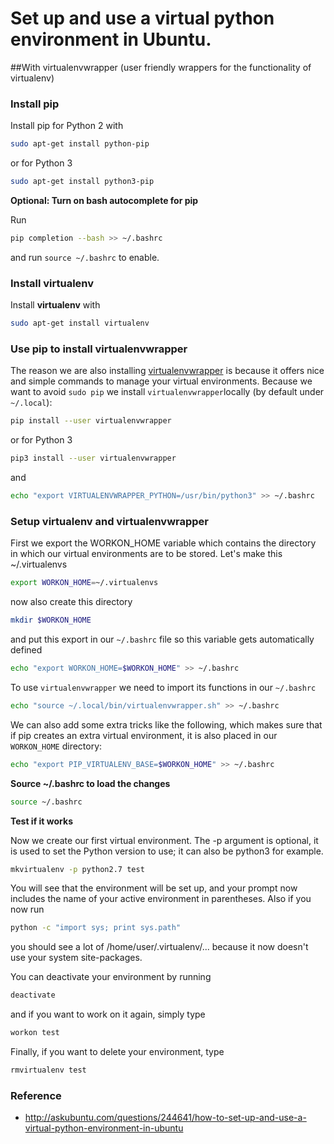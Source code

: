 # Set up and use a virtual python environment in Ubuntu.

##With virtualenvwrapper (user friendly wrappers for the functionality of virtualenv)

### Install pip

Install pip for Python 2 with

```bash
sudo apt-get install python-pip
```

or for Python 3

```bash
sudo apt-get install python3-pip
```

**Optional: Turn on bash autocomplete for pip**

Run

```bash
pip completion --bash >> ~/.bashrc
```

and run ```source ~/.bashrc``` to enable.

### Install virtualenv

Install **virtualenv** with

```bash
sudo apt-get install virtualenv
```

### Use pip to install virtualenvwrapper

The reason we are also installing [virtualenvwrapper](http://pypi.python.org/pypi/virtualenvwrapper) is because it offers nice and simple commands to manage your virtual environments. Because we want to avoid ```sudo pip``` we install ```virtualenvwrapper```locally (by default under ```~/.local```):

```bash
pip install --user virtualenvwrapper
```

or for Python 3

```bash
pip3 install --user virtualenvwrapper
```

and

```bash
echo "export VIRTUALENVWRAPPER_PYTHON=/usr/bin/python3" >> ~/.bashrc
```

### Setup virtualenv and virtualenvwrapper

First we export the WORKON_HOME variable which contains the directory in which our virtual environments are to be stored. Let's make this ~/.virtualenvs

```bash
export WORKON_HOME=~/.virtualenvs
```
now also create this directory

```bash
mkdir $WORKON_HOME
```
and put this export in our ```~/.bashrc``` file so this variable gets automatically defined

```bash
echo "export WORKON_HOME=$WORKON_HOME" >> ~/.bashrc
```
To use ```virtualenvwrapper``` we need to import its functions in our ```~/.bashrc```

```bash
echo "source ~/.local/bin/virtualenvwrapper.sh" >> ~/.bashrc
```
We can also add some extra tricks like the following, which makes sure that if pip creates an extra virtual environment, it is also placed in our ```WORKON_HOME``` directory:

```bash
echo "export PIP_VIRTUALENV_BASE=$WORKON_HOME" >> ~/.bashrc 
```
**Source ~/.bashrc to load the changes**

```bash
source ~/.bashrc
```

**Test if it works**

Now we create our first virtual environment. The -p argument is optional, it is used to set the Python version to use; it can also be python3 for example.

```bash
mkvirtualenv -p python2.7 test
```

You will see that the environment will be set up, and your prompt now includes the name of your active environment in parentheses. Also if you now run

```bash
python -c "import sys; print sys.path"
```

you should see a lot of /home/user/.virtualenv/... because it now doesn't use your system site-packages.

You can deactivate your environment by running

```bash
deactivate
```

and if you want to work on it again, simply type

```bash
workon test
```

Finally, if you want to delete your environment, type

```bash
rmvirtualenv test
```

### Reference
- http://askubuntu.com/questions/244641/how-to-set-up-and-use-a-virtual-python-environment-in-ubuntu